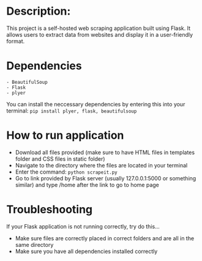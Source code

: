 
# Description:

This project is a self-hosted web scraping application built using Flask. It allows users to extract data from websites and display it in a user-friendly format.

# Dependencies
```
- BeautifulSoup
- Flask
- plyer
```
You can install the neccessary dependencies by entering this into your terminal: ```pip install plyer, flask, beautifulsoup```
# How to run application
- Download all files provided (make sure to have HTML files in templates folder and CSS files in static folder)
- Navigate to the directory where the files are located in your terminal
- Enter the command: ```python scrapeit.py```
- Go to link provided by Flask server (usually 127.0.0.1:5000 or something similar) and type /home after the link to go to home page

# Troubleshooting
If your Flask application is not running correctly, try do this...
- Make sure files are correctly placed in correct folders and are all in the same directory
- Make sure you have all dependencies installed correctly
